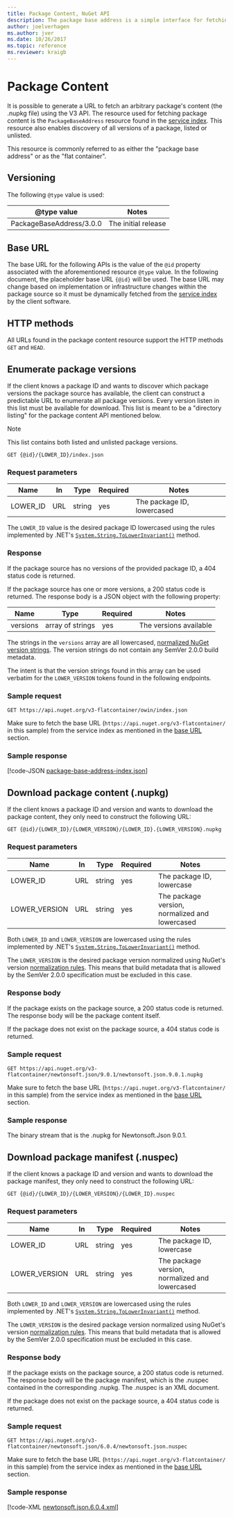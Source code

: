 ```yaml
---
title: Package Content, NuGet API
description: The package base address is a simple interface for fetching the package itself.
author: joelverhagen
ms.author: jver
ms.date: 10/26/2017
ms.topic: reference
ms.reviewer: kraigb
---
```


# Package Content

It is possible to generate a URL to fetch an arbitrary package's content (the .nupkg file) using the V3 API. The
resource used for fetching package content is the `PackageBaseAddress` resource found in the
[service index](service-index.md). This resource also enables discovery of all versions of a package, listed or
unlisted.

This resource is commonly referred to as either the "package base address" or as the "flat container".

## Versioning

The following `@type` value is used:

@type value              | Notes
------------------------ | -----
PackageBaseAddress/3.0.0 | The initial release

## Base URL

The base URL for the following APIs is the value of the `@id` property associated with the aforementioned
resource `@type` value. In the following document, the placeholder base URL `{@id}` will be used. The base URL may change based on implementation or infrastructure changes within the package source so it must be dynamically fetched from the [service index](service-index.md) by the client software.

## HTTP methods

All URLs found in the package content resource support the HTTP methods `GET` and `HEAD`.

## Enumerate package versions

If the client knows a package ID and wants to discover which package versions the package source has available, the
client can construct a predictable URL to enumerate all package versions. Every version listen in this list must be available for download.
This list is meant to be a "directory
listing" for the package content API mentioned below.

> [!Note]
> This list contains both listed and unlisted package versions.

```
GET {@id}/{LOWER_ID}/index.json
```

### Request parameters

Name     | In     | Type    | Required | Notes
-------- | ------ | ------- | -------- | -----
LOWER_ID | URL    | string  | yes      | The package ID, lowercased

The `LOWER_ID` value is the desired package ID lowercased using the rules implemented by .NET's
[`System.String.ToLowerInvariant()`](/dotnet/api/system.string.tolowerinvariant?view=netstandard-2.0#System_String_ToLowerInvariant&preserve-view=true) method.

### Response

If the package source has no versions of the provided package ID, a 404 status code is returned.

If the package source has one or more versions, a 200 status code is returned. The response body is a JSON object with
the following property:

Name     | Type             | Required | Notes
-------- | ---------------- | -------- | -----
versions | array of strings | yes      | The versions available

The strings in the `versions` array are all lowercased, 
[normalized NuGet version strings](../concepts/package-versioning.md#normalized-version-numbers). The version
strings do not contain any SemVer 2.0.0 build metadata.

The intent is that the version strings found in this array can be used verbatim for the `LOWER_VERSION` tokens found
in the following endpoints.

### Sample request

```
GET https://api.nuget.org/v3-flatcontainer/owin/index.json
```

Make sure to fetch the base URL (`https://api.nuget.org/v3-flatcontainer/` in this sample) from the service index as mentioned in the [base URL](#base-url) section.

### Sample response

[!code-JSON [package-base-address-index.json](./_data/package-base-address-index.json)]

## Download package content (.nupkg)

If the client knows a package ID and version and wants to download the package content, they only need to construct the
following URL:

```
GET {@id}/{LOWER_ID}/{LOWER_VERSION}/{LOWER_ID}.{LOWER_VERSION}.nupkg
```

### Request parameters

Name          | In     | Type   | Required | Notes
------------- | ------ | ------ | -------- | -----
LOWER_ID      | URL    | string | yes      | The package ID, lowercase
LOWER_VERSION | URL    | string | yes      | The package version, normalized and lowercased

Both `LOWER_ID` and `LOWER_VERSION` are lowercased using the rules implemented by .NET's
[`System.String.ToLowerInvariant()`](/dotnet/api/system.string.tolowerinvariant?view=netstandard-2.0#System_String_ToLowerInvariant&preserve-view=true)
method.

The `LOWER_VERSION` is the desired package version normalized using NuGet's version
[normalization rules](../concepts/package-versioning.md#normalized-version-numbers). This means that build metadata
that is allowed by the SemVer 2.0.0 specification must be excluded in this case.

### Response body

If the package exists on the package source, a 200 status code is returned. The response body will be the package
content itself.

If the package does not exist on the package source, a 404 status code is returned.

### Sample request

```
GET https://api.nuget.org/v3-flatcontainer/newtonsoft.json/9.0.1/newtonsoft.json.9.0.1.nupkg
```

Make sure to fetch the base URL (`https://api.nuget.org/v3-flatcontainer/` in this sample) from the service index as mentioned in the [base URL](#base-url) section.

### Sample response

The binary stream that is the .nupkg for Newtonsoft.Json 9.0.1.

## Download package manifest (.nuspec)

If the client knows a package ID and version and wants to download the package manifest, they only need to construct the
following URL:

```
GET {@id}/{LOWER_ID}/{LOWER_VERSION}/{LOWER_ID}.nuspec
```

### Request parameters

Name          | In     | Type   | Required | Notes
------------- | ------ | ------ | -------- | -----
LOWER_ID      | URL    | string | yes      | The package ID, lowercase
LOWER_VERSION | URL    | string | yes      | The package version, normalized and lowercased

Both `LOWER_ID` and `LOWER_VERSION` are lowercased using the rules implemented by .NET's
[`System.String.ToLowerInvariant()`](/dotnet/api/system.string.tolowerinvariant?view=netstandard-2.0#System_String_ToLowerInvariant&preserve-view=true) method.

The `LOWER_VERSION` is the desired package version normalized using NuGet's version
[normalization rules](../concepts/package-versioning.md#normalized-version-numbers). This means that build metadata
that is allowed by the SemVer 2.0.0 specification must be excluded in this case.

### Response body

If the package exists on the package source, a 200 status code is returned. The response body will be the package
manifest, which is the .nuspec contained in the corresponding .nupkg. The .nuspec is an XML document.

If the package does not exist on the package source, a 404 status code is returned.

### Sample request

```
GET https://api.nuget.org/v3-flatcontainer/newtonsoft.json/6.0.4/newtonsoft.json.nuspec
```

Make sure to fetch the base URL (`https://api.nuget.org/v3-flatcontainer/` in this sample) from the service index as mentioned in the [base URL](#base-url) section.

### Sample response

[!code-XML [newtonsoft.json.6.0.4.xml](./_data/newtonsoft.json.6.0.4.xml)]
